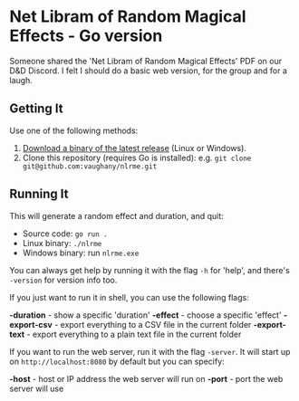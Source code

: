 # Net Libram of Random Magical Effects - Go version

Someone shared the 'Net Libram of Random Magical Effects' PDF on our D&D Discord. I felt I should do a basic web version, for the group and for a laugh.


## Getting It

Use one of the following methods:

1. [Download a binary of the latest release](https://github.com/vaughany/nlrme/releases) (Linux or Windows).
2. Clone this repository (requires Go is installed): e.g. `git clone git@github.com:vaughany/nlrme.git`


## Running It

This will generate a random effect and duration, and quit:

* Source code: `go run .`
* Linux binary: `./nlrme`
* Windows binary: run `nlrme.exe`

You can always get help by running it with the flag `-h` for 'help', and there's `-version` for version info too.

If you just want to run it in shell, you can use the following flags:

**-duration** - show a specific 'duration'
**-effect** - choose a specific 'effect'
**-export-csv** - export everything to a CSV file in the current folder
**-export-text** - export everything to a plain text file in the current folder

If you want to run the web server, run it with the flag `-server`. It will start up on `http://localhost:8080` by default but you can specify:

**-host** - host or IP address the web server will run on
**-port** - port the web server will use
